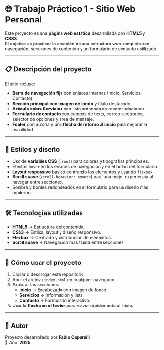 # 🌐 Trabajo Práctico 1 - Sitio Web Personal

Este proyecto es una **página web estática** desarrollada con **HTML5** y **CSS3**.  
El objetivo es practicar la creación de una estructura web completa con navegación, secciones de contenido y un formulario de contacto estilizado.

---

## 📋 Descripción del proyecto

El sitio incluye:

- **Barra de navegación fija** con enlaces internos (Inicio, Servicios, Contacto).
- **Sección principal con imagen de fondo** y título destacado.
- **Artículo sobre Servicios** con lista ordenada de recomendaciones.
- **Formulario de contacto** con campos de texto, correo electrónico, selector de opciones y área de mensaje.
- **Footer** con autoría y una **flecha de retorno al inicio** para mejorar la usabilidad.

---

## 🎨 Estilos y diseño

- Uso de **variables CSS** (`:root`) para colores y tipografías principales.
- Efectos `hover` en los enlaces de navegación y en el botón del formulario.
- **Layout responsivo** básico centrando los elementos y usando `flexbox`.
- **Scroll suave** (`scroll-behavior: smooth`) para una mejor experiencia al navegar entre secciones.
- Sombra y bordes redondeados en el formulario para un diseño más moderno.

---

## 🛠️ Tecnologías utilizadas

- **HTML5** → Estructura del contenido.
- **CSS3** → Estilos, layout y diseño responsivo.
- **Flexbox** → Centrado y distribución de elementos.
- **Scroll suave** → Navegación más fluida entre secciones.

---

## 🚀 Cómo usar el proyecto

1. Clonar o descargar este repositorio.
2. Abrir el archivo `index.html` en cualquier navegador.
3. Explorar las secciones:
   - **Inicio** → Encabezado con imagen de fondo.
   - **Servicios** → Información y lista.
   - **Contacto** → Formulario interactivo.
4. Usar la **flecha en el footer** para volver rápidamente al inicio.

---

## 👤 Autor

Proyecto desarrollado por **Pablo Caparelli**  
📅 Año: **2025**
